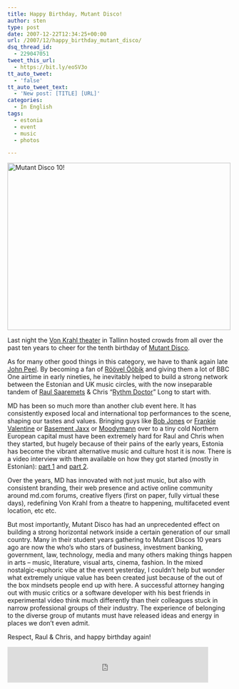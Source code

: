 ```yaml
---
title: Happy Birthday, Mutant Disco!
author: sten
type: post
date: 2007-12-22T12:34:25+00:00
url: /2007/12/happy_birthday_mutant_disco/
dsq_thread_id:
  - 229047051
tweet_this_url:
  - https://bit.ly/eoSV3o
tt_auto_tweet:
  - 'false'
tt_auto_tweet_text:
  - 'New post: [TITLE] [URL]'
categories:
  - In English
tags:
  - estonia
  - event
  - music
  - photos

---
```

[<img src="http://farm3.static.flickr.com/2051/2126957683_b5948d4969.jpg" width="500" height="375" alt="Mutant Disco 10!" />][1]
  
Last night the [Von Krahl theater][2] in Tallinn hosted crowds from all over the past ten years to cheer for the tenth birthday of [Mutant Disco][3].
  
As for many other good things in this category, we have to thank again late [John Peel][4]. By becoming a fan of [Röövel Ööbik][5] and giving them a lot of BBC One airtime in early nineties, he inevitably helped to build a strong network between the Estonian and UK music circles, with the now inseparable tandem of [Raul Saaremets][6] & Chris &#8220;[Rythm Doctor][7]&#8221; Long to start with.
  
MD has been so much more than another club event here. It has consistently exposed local and international top performances to the scene, shaping our tastes and values. Bringing guys like [Bob Jones][8] or [Frankie Valentine][9] or [Basement Jaxx][10] or [Moodymann][11] over to a tiny cold Northern European capital must have been extremely hard for Raul and Chris when they started, but hugely because of their pains of the early years, Estonia has become the vibrant alternative music and culture host it is now. There is a video interview with them available on how they got started (mostly in Estonian): [part 1][12] and [part 2][13].
  
Over the years, MD has innovated with not just music, but also with consistent branding, their web presence and active online community around md.com forums, creative flyers (first on paper, fully virtual these days), redefining Von Krahl from a theatre to happening, multifaceted event location, etc etc.
  
But most importantly, Mutant Disco has had an unprecedented effect on building a strong horizontal network inside a certain generation of our small country. Many in their student years gathering to Mutant Discos 10 years ago are now the who&#8217;s who stars of business, investment banking, government, law, technology, media and many others making things happen in arts &#8211; music, literature, visual arts, cinema, fashion. In the mixed nostalgic-euphoric vibe at the event yesterday, I couldn&#8217;t help but wonder what extremely unique value has been created just because of the out of the box mindsets people end up with here. A successful attorney hanging out with music critics or a software developer with his best friends in experimental video think much differently than their colleagues stuck in narrow professional groups of their industry. The experience of belonging to the diverse group of mutants must have released ideas and energy in places we don&#8217;t even admit.
  
Respect, Raul & Chris, and happy birthday again!

<iframe src="http://www.facebook.com/plugins/like.php?href=http%3A%2F%2Fsten.tamkivi.com%2F2007%2F12%2Fhappy_birthday_mutant_disco%2F&layout=standard&show_faces=true&width=450&action=like&colorscheme=light&height=80" scrolling="no" frameborder="0" style="border:none; overflow:hidden; width:450px; height:80px;" allowTransparency="true"></iframe>

 [1]: http://www.flickr.com/photos/seikatsu/2126957683/ "Mutant Disco 10! by seikatsu, on Flickr"
 [2]: http://www.vonkrahl.ee/en/aboutvonkrah/index.html
 [3]: http://mutantdisco.com/
 [4]: http://www.bbc.co.uk/radio1/johnpeel/
 [5]: http://www.umblu.com/rooveloobik/
 [6]: http://www.myspace.com/ajukaja
 [7]: http://www.londonlostandfound.com/clubbar/clubbarfeatures7.htm
 [8]: http://www.outlar.com/artist.php?id=876
 [9]: http://www.discogs.com/artist/Frankie+Valentine
 [10]: http://www.basementjaxx.co.uk/
 [11]: http://www.discogs.com/artist/Moodymann
 [12]: http://melu.ee/index.php?id=1069
 [13]: http://melu.ee/index.php?id=1082